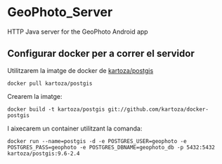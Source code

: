 # GeoPhoto_Server
HTTP Java server for the GeoPhoto Android app

## Configurar docker per a correr el servidor

Utilitzarem la imatge de docker de [kartoza/postgis](https://github.com/kartoza/docker-postgis)

`docker pull kartoza/postgis`

Crearem la imatge:

`docker build -t kartoza/postgis git://github.com/kartoza/docker-postgis`

I aixecarem un container utilitzant la comanda: 

`docker run --name=postgis -d -e POSTGRES_USER=geophoto -e POSTGRES_PASS=geophoto -e POSTGRES_DBNAME=geophoto_db -p 5432:5432 kartoza/postgis:9.6-2.4`
